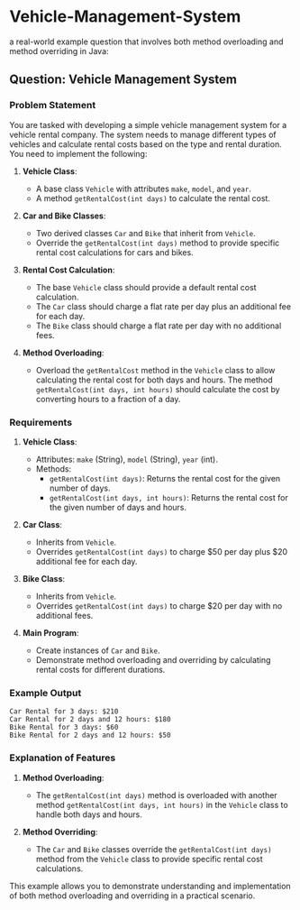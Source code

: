 # Vehicle-Management-System

 a real-world example question that involves both method overloading and method overriding in Java:

## Question: Vehicle Management System

### Problem Statement

You are tasked with developing a simple vehicle management system for a vehicle rental company. The system needs to manage different types of vehicles and calculate rental costs based on the type and rental duration. You need to implement the following:

1. **Vehicle Class**:
   - A base class `Vehicle` with attributes `make`, `model`, and `year`.
   - A method `getRentalCost(int days)` to calculate the rental cost.

2. **Car and Bike Classes**:
   - Two derived classes `Car` and `Bike` that inherit from `Vehicle`.
   - Override the `getRentalCost(int days)` method to provide specific rental cost calculations for cars and bikes.

3. **Rental Cost Calculation**:
   - The base `Vehicle` class should provide a default rental cost calculation.
   - The `Car` class should charge a flat rate per day plus an additional fee for each day.
   - The `Bike` class should charge a flat rate per day with no additional fees.

4. **Method Overloading**:
   - Overload the `getRentalCost` method in the `Vehicle` class to allow calculating the rental cost for both days and hours. The method `getRentalCost(int days, int hours)` should calculate the cost by converting hours to a fraction of a day.

### Requirements

1. **Vehicle Class**:
   - Attributes: `make` (String), `model` (String), `year` (int).
   - Methods:
     - `getRentalCost(int days)`: Returns the rental cost for the given number of days.
     - `getRentalCost(int days, int hours)`: Returns the rental cost for the given number of days and hours.

2. **Car Class**:
   - Inherits from `Vehicle`.
   - Overrides `getRentalCost(int days)` to charge $50 per day plus $20 additional fee for each day.

3. **Bike Class**:
   - Inherits from `Vehicle`.
   - Overrides `getRentalCost(int days)` to charge $20 per day with no additional fees.

4. **Main Program**:
   - Create instances of `Car` and `Bike`.
   - Demonstrate method overloading and overriding by calculating rental costs for different durations.

### Example Output
```
Car Rental for 3 days: $210
Car Rental for 2 days and 12 hours: $180
Bike Rental for 3 days: $60
Bike Rental for 2 days and 12 hours: $50
```



### Explanation of Features

1. **Method Overloading**:
   - The `getRentalCost(int days)` method is overloaded with another method `getRentalCost(int days, int hours)` in the `Vehicle` class to handle both days and hours.

2. **Method Overriding**:
   - The `Car` and `Bike` classes override the `getRentalCost(int days)` method from the `Vehicle` class to provide specific rental cost calculations.

This example allows you to demonstrate understanding and implementation of both method overloading and overriding in a practical scenario.
